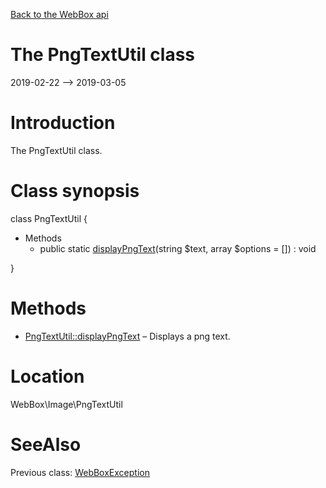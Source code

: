 [Back to the WebBox api](https://github.com/lingtalfi/WebBox/blob/master/doc/api/WebBox.md)



The PngTextUtil class
================
2019-02-22 --> 2019-03-05






Introduction
============

The PngTextUtil class.



Class synopsis
==============


class <span class="pl-k">PngTextUtil</span>  {

- Methods
    - public static [displayPngText](https://github.com/lingtalfi/WebBox/blob/master/doc/api/WebBox/Image/PngTextUtil/displayPngText.md)(string $text, array $options = []) : void

}






Methods
==============

- [PngTextUtil::displayPngText](https://github.com/lingtalfi/WebBox/blob/master/doc/api/WebBox/Image/PngTextUtil/displayPngText.md) &ndash; Displays a png text.





Location
=============
WebBox\Image\PngTextUtil


SeeAlso
==============
Previous class: [WebBoxException](https://github.com/lingtalfi/WebBox/blob/master/doc/api/WebBox/Exception/WebBoxException.md)<br>
